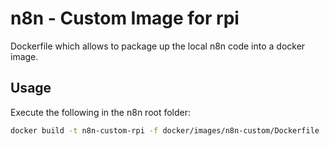 # n8n - Custom Image for rpi

Dockerfile which allows to package up the local n8n code into
a docker image.


## Usage

Execute the following in the n8n root folder:
```bash
docker build -t n8n-custom-rpi -f docker/images/n8n-custom/Dockerfile .
```
